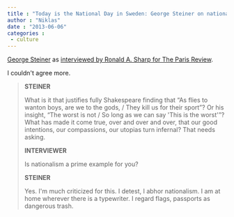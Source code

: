 ```yaml
---
title : "Today is the National Day in Sweden: George Steiner on nationalism"
author : "Niklas"
date : "2013-06-06"
categories : 
 - culture
---
```


[George Steiner](http://en.wikipedia.org/wiki/George_Steiner) as [interviewed by Ronald A. Sharp for The Paris Review](http://www.theparisreview.org/interviews/1506/the-art-of-criticism-no-2-george-steiner).

I couldn't agree more.

> **STEINER**
> 
> What is it that justifies fully Shakespeare finding that “As flies to wanton boys, are we to the gods, / They kill us for their sport”? Or his insight, “The worst is not / So long as we can say 'This is the worst'”? What has made it come true, over and over and over, that our good intentions, our compassions, our utopias turn infernal? That needs asking.
> 
> **INTERVIEWER**
> 
> Is nationalism a prime example for you?
> 
> **STEINER**
> 
> Yes. I'm much criticized for this. I detest, I abhor nationalism. I am at home wherever there is a typewriter. I regard flags, passports as dangerous trash.
